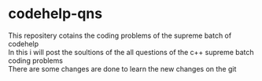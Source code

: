 # codehelp-qns
This repositery cotains the coding problems of the supreme batch of codehelp
<br>
In this i will post the soultions of the all questions of the c++ supreme batch coding problems
<br>
There are some changes are done to learn the new changes on the git

